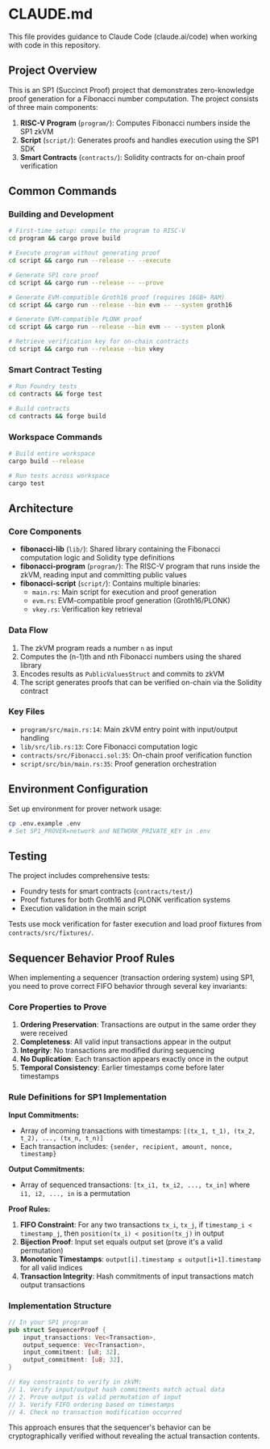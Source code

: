 # CLAUDE.md

This file provides guidance to Claude Code (claude.ai/code) when working with code in this repository.

## Project Overview

This is an SP1 (Succinct Proof) project that demonstrates zero-knowledge proof generation for a Fibonacci number computation. The project consists of three main components:

1. **RISC-V Program** (`program/`): Computes Fibonacci numbers inside the SP1 zkVM
2. **Script** (`script/`): Generates proofs and handles execution using the SP1 SDK  
3. **Smart Contracts** (`contracts/`): Solidity contracts for on-chain proof verification

## Common Commands

### Building and Development
```bash
# First-time setup: compile the program to RISC-V
cd program && cargo prove build

# Execute program without generating proof
cd script && cargo run --release -- --execute

# Generate SP1 core proof
cd script && cargo run --release -- --prove

# Generate EVM-compatible Groth16 proof (requires 16GB+ RAM)
cd script && cargo run --release --bin evm -- --system groth16

# Generate EVM-compatible PLONK proof  
cd script && cargo run --release --bin evm -- --system plonk

# Retrieve verification key for on-chain contracts
cd script && cargo run --release --bin vkey
```

### Smart Contract Testing
```bash
# Run Foundry tests
cd contracts && forge test

# Build contracts
cd contracts && forge build
```

### Workspace Commands
```bash
# Build entire workspace
cargo build --release

# Run tests across workspace
cargo test
```

## Architecture

### Core Components

- **fibonacci-lib** (`lib/`): Shared library containing the Fibonacci computation logic and Solidity type definitions
- **fibonacci-program** (`program/`): The RISC-V program that runs inside the zkVM, reading input and committing public values
- **fibonacci-script** (`script/`): Contains multiple binaries:
  - `main.rs`: Main script for execution and proof generation
  - `evm.rs`: EVM-compatible proof generation (Groth16/PLONK)
  - `vkey.rs`: Verification key retrieval

### Data Flow

1. The zkVM program reads a number `n` as input
2. Computes the (n-1)th and nth Fibonacci numbers using the shared library
3. Encodes results as `PublicValuesStruct` and commits to zkVM
4. The script generates proofs that can be verified on-chain via the Solidity contract

### Key Files

- `program/src/main.rs:14`: Main zkVM entry point with input/output handling
- `lib/src/lib.rs:13`: Core Fibonacci computation logic
- `contracts/src/Fibonacci.sol:35`: On-chain proof verification function
- `script/src/bin/main.rs:35`: Proof generation orchestration

## Environment Configuration

Set up environment for prover network usage:
```bash
cp .env.example .env
# Set SP1_PROVER=network and NETWORK_PRIVATE_KEY in .env
```

## Testing

The project includes comprehensive tests:
- Foundry tests for smart contracts (`contracts/test/`)
- Proof fixtures for both Groth16 and PLONK verification systems
- Execution validation in the main script

Tests use mock verification for faster execution and load proof fixtures from `contracts/src/fixtures/`.

## Sequencer Behavior Proof Rules

When implementing a sequencer (transaction ordering system) using SP1, you need to prove correct FIFO behavior through several key invariants:

### Core Properties to Prove

1. **Ordering Preservation**: Transactions are output in the same order they were received
2. **Completeness**: All valid input transactions appear in the output 
3. **Integrity**: No transactions are modified during sequencing
4. **No Duplication**: Each transaction appears exactly once in the output
5. **Temporal Consistency**: Earlier timestamps come before later timestamps

### Rule Definitions for SP1 Implementation

**Input Commitments:**
- Array of incoming transactions with timestamps: `[(tx_1, t_1), (tx_2, t_2), ..., (tx_n, t_n)]`
- Each transaction includes: `{sender, recipient, amount, nonce, timestamp}`

**Output Commitments:**
- Array of sequenced transactions: `[tx_i1, tx_i2, ..., tx_in]` where `i1, i2, ..., in` is a permutation

**Proof Rules:**
1. **FIFO Constraint**: For any two transactions `tx_i`, `tx_j`, if `timestamp_i < timestamp_j`, then `position(tx_i) < position(tx_j)` in output
2. **Bijection Proof**: Input set equals output set (prove it's a valid permutation)
3. **Monotonic Timestamps**: `output[i].timestamp ≤ output[i+1].timestamp` for all valid indices
4. **Transaction Integrity**: Hash commitments of input transactions match output transactions

### Implementation Structure

```rust
// In your SP1 program
pub struct SequencerProof {
    input_transactions: Vec<Transaction>,
    output_sequence: Vec<Transaction>,
    input_commitment: [u8; 32],
    output_commitment: [u8; 32],
}

// Key constraints to verify in zkVM:
// 1. Verify input/output hash commitments match actual data
// 2. Prove output is valid permutation of input
// 3. Verify FIFO ordering based on timestamps
// 4. Check no transaction modification occurred
```

This approach ensures that the sequencer's behavior can be cryptographically verified without revealing the actual transaction contents.